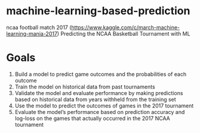 # machine-learning-based-prediction
ncaa football match 2017 (https://www.kaggle.com/c/march-machine-learning-mania-2017)
 Predicting the NCAA Basketball Tournament with ML
 # Goals
1. Build a model to predict game outcomes and the probabilities of each outcome
2. Train the model on historical data from past tournaments
3. Validate the model and evaluate performance by making predictions based on historical data from years withheld from the training set
4. Use the model to predict the outcomes of games in the 2017 tournament
5. Evaluate the model’s performance based on prediction accuracy and log-loss on the games that actually occurred in the 2017 NCAA tournament
